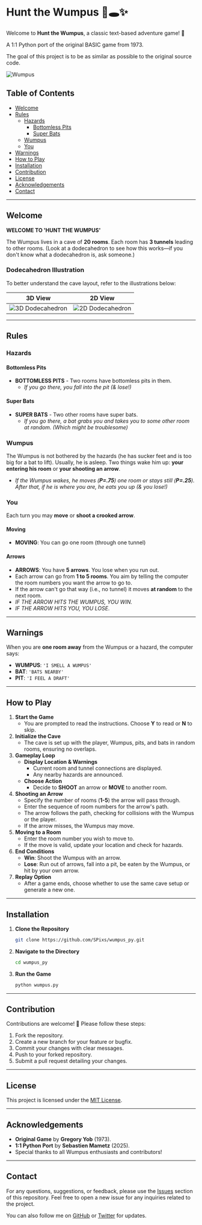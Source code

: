 # Hunt the Wumpus 🐺🕳️✨

Welcome to **Hunt the Wumpus**, a classic text-based adventure game! 🏰

A 1:1 Python port of the original BASIC game from 1973.

The goal of this project is to be as similar as possible to the original source code.

![Wumpus](https://upload.wikimedia.org/wikipedia/commons/thumb/3/3b/Wumpus.svg/langfr-128px-Wumpus.svg.png)

## Table of Contents

- [Welcome](#welcome)
- [Rules](#rules)
  - [Hazards](#hazards)
    - [Bottomless Pits](#bottomless-pits)
    - [Super Bats](#super-bats)
  - [Wumpus](#wumpus)
  - [You](#you)
- [Warnings](#warnings)
- [How to Play](#how-to-play)
- [Installation](#installation)
- [Contribution](#contribution)
- [License](#license)
- [Acknowledgements](#acknowledgements)
- [Contact](#contact)

---

## Welcome

**WELCOME TO 'HUNT THE WUMPUS'**

The Wumpus lives in a cave of **20 rooms**. Each room has **3 tunnels** leading to other rooms. (Look at a dodecahedron to see how this works—if you don't know what a dodecahedron is, ask someone.)

### Dodecahedron Illustration

To better understand the cave layout, refer to the illustrations below:

| 3D View | 2D View |
|---------|---------|
| ![3D Dodecahedron](https://upload.wikimedia.org/wikipedia/commons/thumb/4/4d/Hunt_the_Wumpus_map_3d.svg/152px-Hunt_the_Wumpus_map_3d.svg.png) | ![2D Dodecahedron](https://upload.wikimedia.org/wikipedia/commons/thumb/2/2e/Hunt_the_Wumpus_map.svg/152px-Hunt_the_Wumpus_map.svg.png) |

---

## Rules

### Hazards

#### Bottomless Pits

- **BOTTOMLESS PITS** - Two rooms have bottomless pits in them.
  - *If you go there, you fall into the pit (& lose!)*

#### Super Bats

- **SUPER BATS** - Two other rooms have super bats.
  - *If you go there, a bat grabs you and takes you to some other room at random. (Which might be troublesome)*

### Wumpus

The Wumpus is not bothered by the hazards (he has sucker feet and is too big for a bat to lift). Usually, he is asleep. Two things wake him up: **your entering his room** or **your shooting an arrow**.

- *If the Wumpus wakes, he moves (**P=.75**) one room or stays still (**P=.25**). After that, if he is where you are, he eats you up (& you lose!)*

### You

Each turn you may **move** or **shoot a crooked arrow**.

#### Moving

- **MOVING**: You can go one room (through one tunnel)

#### Arrows

- **ARROWS**: You have **5 arrows**. You lose when you run out.
- Each arrow can go from **1 to 5 rooms**. You aim by telling the computer the room numbers you want the arrow to go to.
- If the arrow can't go that way (i.e., no tunnel) it moves **at random** to the next room.
- *IF THE ARROW HITS THE WUMPUS, YOU WIN.*
- *IF THE ARROW HITS YOU, YOU LOSE.*

---

## Warnings

When you are **one room away** from the Wumpus or a hazard, the computer says:

- **WUMPUS**: `'I SMELL A WUMPUS'`
- **BAT**: `'BATS NEARBY'`
- **PIT**: `'I FEEL A DRAFT'`

---

## How to Play

1. **Start the Game**
   - You are prompted to read the instructions. Choose **Y** to read or **N** to skip.
2. **Initialize the Cave**
   - The cave is set up with the player, Wumpus, pits, and bats in random rooms, ensuring no overlaps.
3. **Gameplay Loop**
   - **Display Location & Warnings**
     - Current room and tunnel connections are displayed.
     - Any nearby hazards are announced.
   - **Choose Action**
     - Decide to **SHOOT** an arrow or **MOVE** to another room.
4. **Shooting an Arrow**
   - Specify the number of rooms (**1-5**) the arrow will pass through.
   - Enter the sequence of room numbers for the arrow's path.
   - The arrow follows the path, checking for collisions with the Wumpus or the player.
   - If the arrow misses, the Wumpus may move.
5. **Moving to a Room**
   - Enter the room number you wish to move to.
   - If the move is valid, update your location and check for hazards.
6. **End Conditions**
   - **Win**: Shoot the Wumpus with an arrow.
   - **Lose**: Run out of arrows, fall into a pit, be eaten by the Wumpus, or hit by your own arrow.
7. **Replay Option**
   - After a game ends, choose whether to use the same cave setup or generate a new one.

---

## Installation

1. **Clone the Repository**
    ```bash
    git clone https://github.com/SPixs/wumpus_py.git 
    ```
2. **Navigate to the Directory**
    ```bash
    cd wumpus_py
    ```
3. **Run the Game**
    ```bash
    python wumpus.py
    ```

---

## Contribution

Contributions are welcome! 🎉 Please follow these steps:

1. Fork the repository.
2. Create a new branch for your feature or bugfix.
3. Commit your changes with clear messages.
4. Push to your forked repository.
5. Submit a pull request detailing your changes.

---

## License

This project is licensed under the [MIT License](LICENSE).

---

## Acknowledgements

- **Original Game** by **Gregory Yob** (1973).
- **1:1 Python Port** by **Sebastien Mametz** (2025).
- Special thanks to all Wumpus enthusiasts and contributors!

---

## Contact

For any questions, suggestions, or feedback, please use the [Issues](https://github.com/yourusername/hunt-the-wumpus/issues) section of this repository. Feel free to open a new issue for any inquiries related to the project.

You can also follow me on [GitHub](https://github.com/SPixs) or [Twitter](https://x.com/smametz) for updates.
